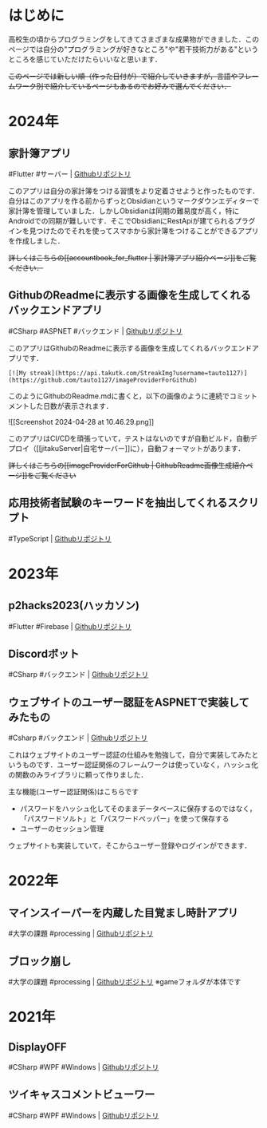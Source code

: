 # はじめに
高校生の頃からプログラミングをしてきてさまざまな成果物ができました．このページでは自分の"プログラミングが好きなところ"や"若干技術力がある"というところを感じていただけたらいいなと思います．

~~このページでは新しい順（作った日付が）で紹介していきますが，言語やフレームワーク別で紹介しているページもあるのでお好みで選んでください．~~

# 2024年
## 家計簿アプリ
#Flutter #サーバー | [Githubリポジトリ](https://github.com/tauto1127/accountbook_for_obsidian_rest_api)

このアプリは自分の家計簿をつける習慣をより定着させようと作ったものです．自分はこのアプリを作る前からずっとObsidianというマークダウンエディターで家計簿を管理していました．しかしObsidianは同期の難易度が高く，特にAndroidでの同期が難しいです．そこでObsidianにRestApiが建てられるプラグインを見つけたのでそれを使ってスマホから家計簿をつけることができるアプリを作成しました．

~~詳しくはこちらの[[accountbook_for_flutter | 家計簿アプリ紹介ページ]]をご覧ください．~~


## GithubのReadmeに表示する画像を生成してくれるバックエンドアプリ
#CSharp #ASPNET #バックエンド | [Githubリポジトリ](https://github.com/tauto1127/imageProviderForGithub)

このアプリはGithubのReadmeに表示する画像を生成してくれるバックエンドアプリです．

`[![My streak](https://api.takutk.com/StreakImg?username=tauto1127)](https://github.com/tauto1127/imageProviderForGithub)`

このようにGithubのReadme.mdに書くと，以下の画像のように連続でコミットメントした日数が表示されます．

![[Screenshot 2024-04-28 at 10.46.29.png]]

このアプリはCI/CDを頑張っていて，テストはないのですが自動ビルド，自動デプロイ（[[jitakuServer|自宅サーバー]]に），自動フォーマットがあります．

~~詳しくはこちらの[[imageProviderForGithub | GithubReadme画像生成紹介ページ]]をご覧ください~~

## 応用技術者試験のキーワードを抽出してくれるスクリプト
#TypeScript | [Githubリポジトリ](https://github.com/tauto1127/apKeywordParser)

# 2023年
## p2hacks2023(ハッカソン) 
#Flutter #Firebase | [Githubリポジトリ](https://github.com/p2hacks2023/pre-02)

## Discordボット
#CSharp #バックエンド | [Githubリポジトリ](https://github.com/tauto1127/harukinDiscordBot)

## ウェブサイトのユーザー認証をASPNETで実装してみたもの
#Csharp #バックエンド | [Githubリポジトリ](https://github.com/tauto1127/aspnetMVCUserTokenTest)

これはウェブサイトのユーザー認証の仕組みを勉強して，自分で実装してみたというものです．ユーザー認証関係のフレームワークは使っていなく，ハッシュ化の関数のみライブラリに頼って作りました．

主な機能(ユーザー認証関係)はこちらです
- パスワードをハッシュ化してそのままデータベースに保存するのではなく，「パスワードソルト」と「パスワードペッパー」を使って保存する
- ユーザーのセッション管理

ウェブサイトも実装していて，そこからユーザー登録やログインができます．

# 2022年
## マインスイーパーを内蔵した目覚まし時計アプリ
#大学の課題 #processing | [Githubリポジトリ](https://github.com/tauto1127/minesweeper)

## ブロック崩し
#大学の課題 #processing | [Githubリポジトリ](https://github.com/tauto1127/blockKuzusi)
※gameフォルダが本体です

# 2021年
## DisplayOFF 
#CSharp #WPF #Windows | [Githubリポジトリ](https://github.com/tauto1127/DisplayOFF)

## ツイキャスコメントビューワー
#CSharp #WPF #Windows | [Githubリポジトリ](https://github.com/tauto1127/TwitcastingCommentViewer)
